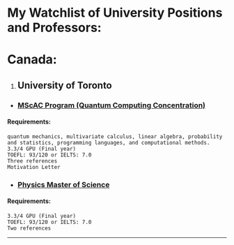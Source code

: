 # My Watchlist of University Positions and Professors:

# Canada:

1. ## University of Toronto

* ### [MScAC Program (Quantum Computing Concentration)](https://www.sgs.utoronto.ca/programs/applied-computing/)

#### Requirements:
	
	quantum mechanics, multivariate calculus, linear algebra, probability and statistics, programming languages, and computational methods.
	3.3/4 GPU (Final year)
	TOEFL: 93/120 or IELTS: 7.0
	Three references
	Motivation Letter
		
* ### [Physics Master of Science](https://www.sgs.utoronto.ca/programs/physics/)
#### Requirements:
	
	3.3/4 GPU (Final year)
	TOEFL: 93/120 or IELTS: 7.0
	Two references
		
---

